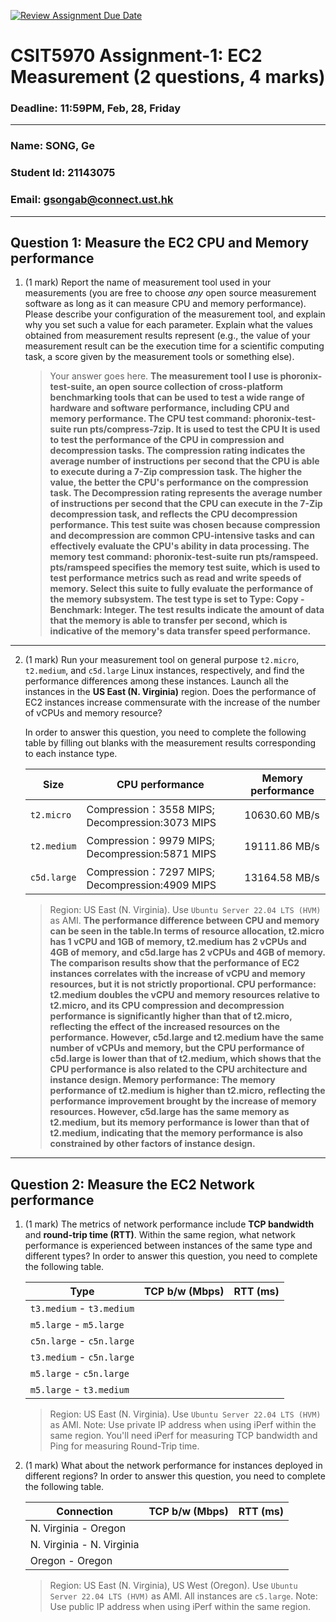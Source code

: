 [![Review Assignment Due Date](https://classroom.github.com/assets/deadline-readme-button-22041afd0340ce965d47ae6ef1cefeee28c7c493a6346c4f15d667ab976d596c.svg)](https://classroom.github.com/a/IAASVEAZ)
# CSIT5970 Assignment-1: EC2 Measurement (2 questions, 4 marks)

### Deadline: 11:59PM, Feb, 28, Friday

---

### Name: SONG, Ge
### Student Id: 21143075
### Email: gsongab@connect.ust.hk

---

## Question 1: Measure the EC2 CPU and Memory performance

1. (1 mark) Report the name of measurement tool used in your measurements (you are free to choose *any* open source measurement software as long as it can measure CPU and memory performance). Please describe your configuration of the measurement tool, and explain why you set such a value for each parameter. Explain what the values obtained from measurement results represent (e.g., the value of your measurement result can be the execution time for a scientific computing task, a score given by the measurement tools or something else).

    > Your answer goes here.
**The measurement tool I use is phoronix-test-suite, an open source collection of cross-platform benchmarking tools that can be used to test a wide range of hardware and software performance, including CPU and memory performance. 
The CPU test command: phoronix-test-suite run pts/compress-7zip. It is used to test the CPU It is used to test the performance of the CPU in compression and decompression tasks. The compression rating indicates the average number of instructions per second that the CPU is able to execute during a 7-Zip compression task. The higher the value, the better the CPU's performance on the compression task. The Decompression rating represents the average number of instructions per second that the CPU can execute in the 7-Zip decompression task, and reflects the CPU decompression performance. This test suite was chosen because compression and decompression are common CPU-intensive tasks and can effectively evaluate the CPU's ability in data processing.
The memory test command: phoronix-test-suite run pts/ramspeed. pts/ramspeed specifies the memory test suite, which is used to test performance metrics such as read and write speeds of memory. Select this suite to fully evaluate the performance of the memory subsystem. The test type is set to Type: Copy - Benchmark: Integer. The test results indicate the amount of data that the memory is able to transfer per second, which is indicative of the memory's data transfer speed performance.**
 *****
2. (1 mark) Run your measurement tool on general purpose `t2.micro`, `t2.medium`, and `c5d.large` Linux instances, respectively, and find the performance differences among these instances. Launch all the instances in the **US East (N. Virginia)** region. Does the performance of EC2 instances increase commensurate with the increase of the number of vCPUs and memory resource?

    In order to answer this question, you need to complete the following table by filling out blanks with the measurement results corresponding to each instance type.

    | Size        | CPU performance | Memory performance |
    | ----------- | --------------- | ------------------ |
    | `t2.micro` | Compression：3558 MIPS; Decompression:3073 MIPS |    10630.60 MB/s     |
    | `t2.medium`  | Compression：9979 MIPS; Decompression:5871 MIPS |    19111.86 MB/s    |
    | `c5d.large` | Compression：7297 MIPS; Decompression:4909 MIPS  |   13164.58 MB/s   |

    > Region: US East (N. Virginia). Use `Ubuntu Server 22.04 LTS (HVM)` as AMI.
**The performance difference between CPU and memory can be seen in the table.In terms of resource allocation, t2.micro has 1 vCPU and 1GB of memory, t2.medium has 2 vCPUs and 4GB of memory, and c5d.large has 2 vCPUs and 4GB of memory. The comparison results show that the performance of EC2 instances correlates with the increase of vCPU and memory resources, but it is not strictly proportional.
CPU performance: t2.medium doubles the vCPU and memory resources relative to t2.micro, and its CPU compression and decompression performance is significantly higher than that of t2.micro, reflecting the effect of the increased resources on the performance. However, c5d.large and t2.medium have the same number of vCPUs and memory, but the CPU performance of c5d.large is lower than that of t2.medium, which shows that the CPU performance is also related to the CPU architecture and instance design.
Memory performance: The memory performance of t2.medium is higher than t2.micro, reflecting the performance improvement brought by the increase of memory resources. However, c5d.large has the same memory as t2.medium, but its memory performance is lower than that of t2.medium, indicating that the memory performance is also constrained by other factors of instance design.**
*****
## Question 2: Measure the EC2 Network performance

1. (1 mark) The metrics of network performance include **TCP bandwidth** and **round-trip time (RTT)**. Within the same region, what network performance is experienced between instances of the same type and different types? In order to answer this question, you need to complete the following table.

    | Type                      | TCP b/w (Mbps) | RTT (ms) |
    | ------------------------- | -------------- | -------- |
    | `t3.medium` - `t3.medium` |                |          |
    | `m5.large` - `m5.large`   |                |          |
    | `c5n.large` - `c5n.large` |                |          |
    | `t3.medium` - `c5n.large` |                |          |
    | `m5.large` - `c5n.large`  |                |          |
    | `m5.large` - `t3.medium`  |                |          |

    > Region: US East (N. Virginia). Use `Ubuntu Server 22.04 LTS (HVM)` as AMI. Note: Use private IP address when using iPerf within the same region. You'll need iPerf for measuring TCP bandwidth and Ping for measuring Round-Trip time.

2. (1 mark) What about the network performance for instances deployed in different regions? In order to answer this question, you need to complete the following table.

    | Connection                | TCP b/w (Mbps) | RTT (ms) |
    | ------------------------- | -------------- | -------- |
    | N. Virginia - Oregon      |                |          |
    | N. Virginia - N. Virginia |                |          |
    | Oregon - Oregon           |                |          |
 
    > Region: US East (N. Virginia), US West (Oregon). Use `Ubuntu Server 22.04 LTS (HVM)` as AMI. All instances are `c5.large`. Note: Use public IP address when using iPerf within the same region.
